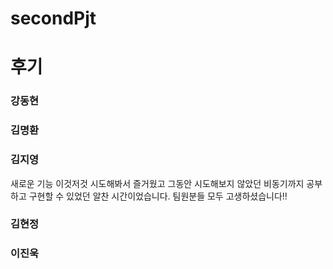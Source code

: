 # secondPjt

# 후기
### 강동현

### 김명환

### 김지영
새로운 기능 이것저것 시도해봐서 즐거웠고 
그동안 시도해보지 않았던 비동기까지 공부하고 구현할 수 있었던 알찬 시간이었습니다.
팀원분들 모두 고생하셨습니다!!
### 김현정

### 이진욱
